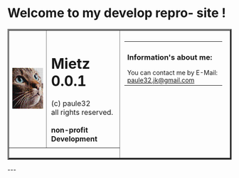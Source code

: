 # Welcome to my develop repro- site !
<table border="3">
<tr>
  <td><img src="img/mietz.png"></img></td>
  <td style="padding:10px; font-size:12pt" valign="top">
    <h1>Mietz 0.0.1</h1>
    (c) paule32<br>
    all rights reserved.<br><br>
    <b>non-profit Development</b>
  </td>
  <td width="50%" valign="top" rowspan="4" style="padding:10px;">
    <table border="0">
    <tr>
      <td style="padding-right:10px;" valign="top">
        <h3>Information's about me:</h3>
        You can contact me by E-Mail:<br>
        <a href="mailto:paule32.jk@gmail.com">paule32.jk@gmail.com</a>
      </td>
    </tr></table>
  </td>
</tr>
<tr><td colspan="2">&nbsp;</td><tr>
</table>
---
